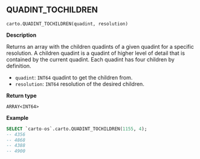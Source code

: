 ## QUADINT_TOCHILDREN

```sql:signature
carto.QUADINT_TOCHILDREN(quadint, resolution)
```

**Description**

Returns an array with the children quadints of a given quadint for a specific resolution. A children quadint is a quadint of higher level of detail that is contained by the current quadint. Each quadint has four children by definition.

* `quadint`: `INT64` quadint to get the children from.
* `resolution`: `INT64` resolution of the desired children.

**Return type**

`ARRAY<INT64>`

**Example**

```sql
SELECT `carto-os`.carto.QUADINT_TOCHILDREN(1155, 4);
-- 4356
-- 4868
-- 4388
-- 4900
```
